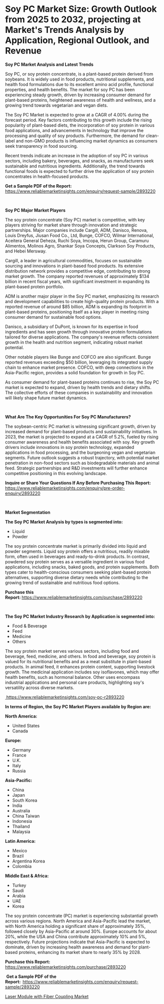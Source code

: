 <p><h1>Soy PC Market Size: Growth Outlook from 2025 to 2032, projecting at Market's Trends Analysis by Application, Regional Outlook, and Revenue</h1></p><p><strong>Soy PC Market Analysis and Latest Trends</strong></p>
<p><p>Soy PC, or soy protein concentrate, is a plant-based protein derived from soybeans. It is widely used in food products, nutritional supplements, and health food formulations due to its excellent amino acid profile, functional properties, and health benefits. The market for soy PC has been experiencing steady growth, driven by increasing consumer demand for plant-based proteins, heightened awareness of health and wellness, and a growing trend towards vegetarian and vegan diets.</p><p>The Soy PC Market is expected to grow at a CAGR of 4.00% during the forecast period. Key factors contributing to this growth include the rising popularity of plant-based diets, the incorporation of soy protein in various food applications, and advancements in technology that improve the processing and quality of soy products. Furthermore, the demand for clean-label and non-GMO products is influencing market dynamics as consumers seek transparency in food sourcing.</p><p>Recent trends indicate an increase in the adoption of soy PC in various sectors, including bakery, beverages, and snacks, as manufacturers seek sustainable and nutritious ingredients. Additionally, the trend towards functional foods is expected to further drive the application of soy protein concentrates in health-focused products.</p></p>
<p><strong>Get a Sample PDF of the Report:&nbsp;</strong> <a href="https://www.reliablemarketinsights.com/enquiry/request-sample/2893220?utm_campaign=3204&utm_medium=2&utm_source=Github&utm_content=ia&utm_term=15032025&utm_id=soy-pc">https://www.reliablemarketinsights.com/enquiry/request-sample/2893220</a></p>
<p>&nbsp;</p>
<p><strong>Soy PC Major Market Players</strong></p>
<p><p>The soy protein concentrate (Soy PC) market is competitive, with key players striving for market share through innovation and strategic partnerships. Major companies include Cargill, ADM, Danisco, Renova, Louis Dreyfus, Jiusan Food Co., Ltd, Bunge, COFCO, Wilmar International, Aceitera General Deheza, Ruchi Soya, Imcopa, Herun Group, Caramuru Alimentos, Molinos Agro, Shankar Soya Concepts, Clarkson Soy Products, and Hebei Mersway.</p><p>Cargill, a leader in agricultural commodities, focuses on sustainable sourcing and innovations in plant-based food products. Its extensive distribution network provides a competitive edge, contributing to strong market growth. The company reported revenues of approximately $134 billion in recent fiscal years, with significant investment in expanding its plant-based protein portfolio.</p><p>ADM is another major player in the Soy PC market, emphasizing its research and development capabilities to create high-quality protein products. With a reported revenue of around $85 billion, ADM is expanding its footprint in plant-based proteins, positioning itself as a key player in meeting rising consumer demand for sustainable food options.</p><p>Danisco, a subsidiary of DuPont, is known for its expertise in food ingredients and has seen growth through innovative protein formulations tailored for diverse applications. The company's revenue reflects consistent growth in the health and nutrition segment, indicating robust market potential.</p><p>Other notable players like Bunge and COFCO are also significant. Bunge reported revenues exceeding $50 billion, leveraging its integrated supply chain to enhance market presence. COFCO, with deep connections in the Asia-Pacific region, provides a solid foundation for growth in Soy PC.</p><p>As consumer demand for plant-based proteins continues to rise, the Soy PC market is expected to expand, driven by health trends and dietary shifts. The collective efforts of these companies in sustainability and innovation will likely shape future market dynamics.</p></p>
<p>&nbsp;</p>
<p><strong>What Are The Key Opportunities For Soy PC Manufacturers?</strong></p>
<p><p>The soybean-centric PC market is witnessing significant growth, driven by increased demand for plant-based products and sustainability initiatives. In 2023, the market is projected to expand at a CAGR of 5.2%, fueled by rising consumer awareness and health benefits associated with soy. Key growth drivers include innovations in soy protein technology, expanded applications in food processing, and the burgeoning vegan and vegetarian segments. Future outlook suggests a robust trajectory, with potential market penetration in non-food sectors such as biodegradable materials and animal feed. Strategic partnerships and R&D investments will further enhance competitive positioning in this evolving landscape.</p></p>
<p><strong>Inquire or Share Your Questions If Any Before Purchasing This Report:</strong> <a href="https://www.reliablemarketinsights.com/enquiry/pre-order-enquiry/2893220?utm_campaign=3204&utm_medium=2&utm_source=Github&utm_content=ia&utm_term=15032025&utm_id=soy-pc">https://www.reliablemarketinsights.com/enquiry/pre-order-enquiry/2893220</a></p>
<p>&nbsp;</p>
<p><strong>Market Segmentation</strong></p>
<p><strong>The Soy PC Market Analysis by types is segmented into:</strong></p>
<p><ul><li>Liquid</li><li>Powder</li></ul></p>
<p><p>The soy protein concentrate market is primarily divided into liquid and powder segments. Liquid soy protein offers a nutritious, readily mixable form, often used in beverages and ready-to-drink products. In contrast, powdered soy protein serves as a versatile ingredient in various food applications, including snacks, baked goods, and protein supplements. Both types cater to health-conscious consumers seeking plant-based protein alternatives, supporting diverse dietary needs while contributing to the growing trend of sustainable and nutritious food options.</p></p>
<p><strong>Purchase this Report:&nbsp;</strong><a href="https://www.reliablemarketinsights.com/purchase/2893220?utm_campaign=3204&utm_medium=2&utm_source=Github&utm_content=ia&utm_term=15032025&utm_id=soy-pc">https://www.reliablemarketinsights.com/purchase/2893220</a></p>
<p>&nbsp;</p>
<p><strong>The Soy PC Market Industry Research by Application is segmented into:</strong></p>
<p><ul><li>Food & Beverage</li><li>Feed</li><li>Medicine</li><li>Others</li></ul></p>
<p><p>The soy protein market serves various sectors, including food and beverage, feed, medicine, and others. In food and beverage, soy protein is valued for its nutritional benefits and as a meat substitute in plant-based products. In animal feed, it enhances protein content, supporting livestock growth. The medicinal application includes soy isoflavones, which may offer health benefits, such as hormonal balance. Other uses encompass industrial applications and personal care products, highlighting soy's versatility across diverse markets.</p></p>
<p><a href="https://www.reliablemarketinsights.com/soy-pc-r2893220?utm_campaign=3204&utm_medium=2&utm_source=Github&utm_content=ia&utm_term=15032025&utm_id=soy-pc">&nbsp;https://www.reliablemarketinsights.com/soy-pc-r2893220</a></p>
<p><strong>In terms of Region, the Soy PC Market Players available by Region are:</strong></p>
<p>
    <p> <strong> North America: </strong>
        <ul>
            <li>United States</li>
            <li>Canada</li>
        </ul>
        </p> 
    <p> <strong> Europe: </strong>
        <ul>
            <li>Germany</li>
            <li>France</li>
            <li>U.K.</li>
            <li>Italy</li>
            <li>Russia</li>
        </ul>
        </p> 
    <p> <strong> Asia-Pacific: </strong>
        <ul>
            <li>China</li>
            <li>Japan</li>
            <li>South Korea</li>
            <li>India</li>
            <li>Australia</li>
            <li>China Taiwan</li>
            <li>Indonesia</li>
            <li>Thailand</li>
            <li>Malaysia</li>
        </ul>
        </p> 
    <p> <strong> Latin America: </strong>
        <ul>
            <li>Mexico</li>
            <li>Brazil</li>
            <li>Argentina Korea</li>
            <li>Colombia</li>
        </ul>
        </p> 
    <p> <strong> Middle East & Africa: </strong>
        <ul>
            <li>Turkey</li>
            <li>Saudi</li>
            <li>Arabia</li>
            <li>UAE</li>
            <li>Korea</li>
        </ul>
    </p>
    </p>
<p><p>The soy protein concentrate (PC) market is experiencing substantial growth across various regions. North America and Asia-Pacific lead the market, with North America holding a significant share of approximately 35%, followed closely by Asia-Pacific at around 30%. Europe accounts for about 20%, while the USA and China contribute approximately 10% and 5%, respectively. Future projections indicate that Asia-Pacific is expected to dominate, driven by increasing health awareness and demand for plant-based proteins, enhancing its market share to nearly 35% by 2028.</p></p>
<p><strong>Purchase this Report: </strong><a href="https://www.reliablemarketinsights.com/purchase/2893220?utm_campaign=3204&utm_medium=2&utm_source=Github&utm_content=ia&utm_term=15032025&utm_id=soy-pc">https://www.reliablemarketinsights.com/purchase/2893220</a></p>
<p>&nbsp;<strong>Get a Sample PDF of the Report:&nbsp;&nbsp;</strong><a href="https://www.reliablemarketinsights.com/enquiry/request-sample/2893220?utm_campaign=3204&utm_medium=2&utm_source=Github&utm_content=ia&utm_term=15032025&utm_id=soy-pc">https://www.reliablemarketinsights.com/enquiry/request-sample/2893220</a></p>
<p><strong></strong></p>
<p><p><a href="https://github.com/jolinolooman/Market-Research-Report-List-1/blob/main/laser-module-with-fiber-coupling-market.md?utm_campaign=3204&utm_medium=2&utm_source=Github&utm_content=ia&utm_term=15032025&utm_id=soy-pc">Laser Module with Fiber Coupling Market</a></p></p>